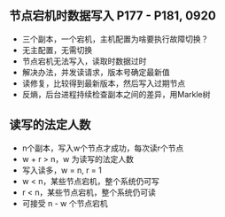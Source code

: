 ## 节点宕机时数据写入 P177 - P181, 0920
- 三个副本，一个宕机，主机配置为啥要执行故障切换？
- 无主配置，无需切换
- 节点宕机无法写入，读取时数据过时
- 解决办法，并发读请求，版本号确定最新值
- 读修复，比较得到最新版本，然后写入过期节点
- 反熵，后台进程持续检查副本之间的差异，用Markle树

## 读写的法定人数
- n个副本，写入w个节点才成功，每次读r个节点
- w + r > n，w 为读写的法定人数
- 写入读多，w = n, r = 1
- w < n，某些节点宕机，整个系统仍可写
- r < n，某些节点宕机，整个系统仍可读
- 可接受 n - w 个节点宕机


